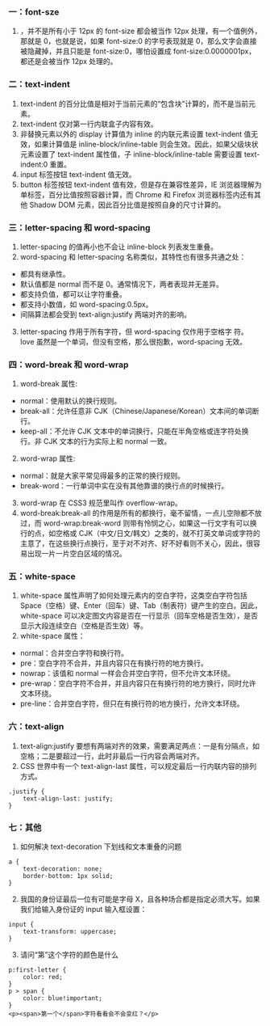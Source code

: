 ### 一：font-sze

1. ，并不是所有小于 12px 的 font-size 都会被当作 12px 处理，有一个值例外，那就是 0，也就是说，如果 font-size:0 的字号表现就是 0，那么文字会直接被隐藏掉，并且只能是 font-size:0，哪怕设置成 font-size:0.0000001px，都还是会被当作 12px 处理的。

### 二：text-indent

1.  text-indent 的百分比值是相对于当前元素的“包含块”计算的，而不是当前元素。
2.  text-indent 仅对第一行内联盒子内容有效。
3.  非替换元素以外的 display 计算值为 inline 的内联元素设置 text-indent 值无效，如果计算值是 inline-block/inline-table 则会生效。因此，如果父级块状元素设置了 text-indent 属性值，子 inline-block/inline-table 需要设置 text-indent:0 重置。
4.  input 标签按钮 text-indent 值无效。
5.  button 标签按钮 text-indent 值有效，但是存在兼容性差异，IE 浏览器理解为单标签，百分比值按照容器计算，而 Chrome 和 Firefox 浏览器标签内还有其他 Shadow DOM 元素，因此百分比值是按照自身的尺寸计算的。

### 三：letter-spacing 和 word-spacing

1.  letter-spacing 的值再小也不会让 inline-block 列表发生重叠。
2.  word-spacing 和 letter-spacing 名称类似，其特性也有很多共通之处：

- 都具有继承性。
- 默认值都是 normal 而不是 0。通常情况下，两者表现并无差异。
- 都支持负值，都可以让字符重叠。
- 都支持小数值，如 word-spacing:0.5px。
- 间隔算法都会受到 text-align:justify 两端对齐的影响。

3. letter-spacing 作用于所有字符，但 word-spacing 仅作用于空格字
   符。 love 虽然是一个单词，但没有空格，那么很抱歉，word-spacing 无效。

### 四：word-break 和 word-wrap

1. word-break 属性:

- normal：使用默认的换行规则。
- break-all：允许任意非 CJK（Chinese/Japanese/Korean）文本间的单词断行。
- keep-all：不允许 CJK 文本中的单词换行，只能在半角空格或连字符处换行。非 CJK 文本的行为实际上和 normal 一致。

2. word-wrap 属性:

- normal：就是大家平常见得最多的正常的换行规则。
- break-word：一行单词中实在没有其他靠谱的换行点的时候换行。

3. word-wrap 在 CSS3 规范里叫作 overflow-wrap。
4. word-break:break-all 的作用是所有的都换行，毫不留情，一点儿空隙都不放过，而 word-wrap:break-word 则带有怜悯之心，如果这一行文字有可以换行的点，如空格或 CJK（中文/日文/韩文）之类的，就不打英文单词或字符的主意了，在这些换行点换行，至于对不对齐、好不好看则不关心，因此，很容易出现一片一片空白区域的情况。

### 五：white-space

1. white-space 属性声明了如何处理元素内的空白字符，这类空白字符包括 Space（空格）键、Enter（回车）键、Tab（制表符）键产生的空白。因此，white-space 可以决定图文内容是否在一行显示（回车空格是否生效），是否显示大段连续空白（空格是否生效）等。
2. white-space 属性：

- normal：合并空白字符和换行符。
- pre：空白字符不合并，并且内容只在有换行符的地方换行。
- nowrap：该值和 normal 一样会合并空白字符，但不允许文本环绕。
- pre-wrap：空白字符不合并，并且内容只在有换行符的地方换行，同时允许文本环绕。
- pre-line：合并空白字符，但只在有换行符的地方换行，允许文本环绕。

### 六：text-align

1. text-align:justify 要想有两端对齐的效果，需要满足两点：一是有分隔点，如空格；二是要超过一行，此时非最后一行内容会两端对齐。
2. CSS 世界中有一个 text-align-last 属性，可以规定最后一行内联内容的排列方式。

```
.justify {
    text-align-last: justify;
}
```

### 七：其他

1. 如何解决 text-decoration 下划线和文本重叠的问题

```
a {
    text-decoration: none;
    border-bottom: 1px solid;
}
```

2. 我国的身份证最后一位有可能是字母 X，且各种场合都是指定必须大写。如果我们给输入身份证的 input 输入框设置：

```
input {
    text-transform: uppercase;
}
```

3. 请问“第”这个字符的颜色是什么

```
p:first-letter {
    color: red;
}
p > span {
    color: blue!important;
}
<p><span>第一个</span>字符看看会不会变红？</p>
```
